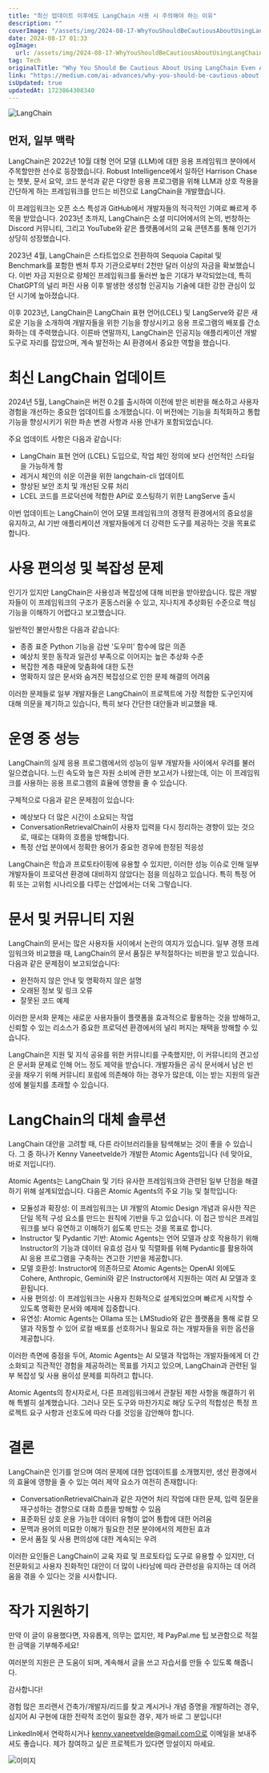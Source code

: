 ```yaml
---
title: "최신 업데이트 이후에도 LangChain 사용 시 주의해야 하는 이유"
description: ""
coverImage: "/assets/img/2024-08-17-WhyYouShouldBeCautiousAboutUsingLangChainEvenAfterItsLatestUpdates_0.png"
date: 2024-08-17 01:33
ogImage:
  url: /assets/img/2024-08-17-WhyYouShouldBeCautiousAboutUsingLangChainEvenAfterItsLatestUpdates_0.png
tag: Tech
originalTitle: "Why You Should Be Cautious About Using LangChain Even After Its Latest Updates"
link: "https://medium.com/ai-advances/why-you-should-be-cautious-about-using-langchain-even-after-its-latest-updates-b84dae6639a4"
isUpdated: true
updatedAt: 1723864308340
---
```


![LangChain](/assets/img/2024-08-17-WhyYouShouldBeCautiousAboutUsingLangChainEvenAfterItsLatestUpdates_0.png)

## 먼저, 일부 맥락

LangChain은 2022년 10월 대형 언어 모델 (LLM)에 대한 응용 프레임워크 분야에서 주목할만한 선수로 등장했습니다. Robust Intelligence에서 일하던 Harrison Chase는 챗봇, 문서 요약, 코드 분석과 같은 다양한 응용 프로그램을 위해 LLM과 상호 작용을 간단하게 하는 프레임워크를 만드는 비전으로 LangChain을 개발했습니다.

이 프레임워크는 오픈 소스 특성과 GitHub에서 개발자들의 적극적인 기여로 빠르게 주목을 받았습니다. 2023년 초까지, LangChain은 소셜 미디어에서의 논의, 번창하는 Discord 커뮤니티, 그리고 YouTube와 같은 플랫폼에서의 교육 콘텐츠를 통해 인기가 상당히 성장했습니다.

<!-- seedividend - 사각형 -->

<ins class="adsbygoogle"
     style="display:block"
     data-ad-client="ca-pub-4877378276818686"
     data-ad-slot="1898504329"
     data-ad-format="auto"
     data-full-width-responsive="true"></ins>

<script>
     (adsbygoogle = window.adsbygoogle || []).push({});
</script>

2023년 4월, LangChain은 스타트업으로 전환하여 Sequoia Capital 및 Benchmark를 포함한 벤처 투자 기관으로부터 2천만 달러 이상의 자금을 확보했습니다. 이번 자금 지원으로 랑체인 프레임워크를 둘러싼 높은 기대가 부각되었는데, 특히 ChatGPT의 널리 퍼진 사용 이후 발생한 생성형 인공지능 기술에 대한 강한 관심이 있던 시기에 높아졌습니다.

이후 2023년, LangChain은 LangChain 표현 언어(LCEL) 및 LangServe와 같은 새로운 기능을 소개하여 개발자들을 위한 기능을 향상시키고 응용 프로그램의 배포를 간소화하는 데 주력했습니다. 이른바 연말까지, LangChain은 인공지능 애플리케이션 개발 도구로 자리를 잡았으며, 계속 발전하는 AI 환경에서 중요한 역할을 했습니다.

# 최신 LangChain 업데이트

2024년 5월, LangChain은 버전 0.2를 출시하여 이전에 받은 비판을 해소하고 사용자 경험을 개선하는 중요한 업데이트를 소개했습니다. 이 버전에는 기능을 최적화하고 통합 기능을 향상시키기 위한 파손 변경 사항과 사용 안내가 포함되었습니다.

<!-- seedividend - 사각형 -->

<ins class="adsbygoogle"
     style="display:block"
     data-ad-client="ca-pub-4877378276818686"
     data-ad-slot="1898504329"
     data-ad-format="auto"
     data-full-width-responsive="true"></ins>

<script>
     (adsbygoogle = window.adsbygoogle || []).push({});
</script>

주요 업데이트 사항은 다음과 같습니다:

- LangChain 표현 언어 (LCEL) 도입으로, 작업 체인 정의에 보다 선언적인 스타일을 가능하게 함
- 레거시 체인의 쉬운 이관을 위한 langchain-cli 업데이트
- 향상된 보안 조치 및 개선된 오류 처리
- LCEL 코드를 프로덕션에 적합한 API로 호스팅하기 위한 LangServe 출시

이번 업데이트는 LangChain이 언어 모델 프레임워크의 경쟁적 환경에서의 중요성을 유지하고, AI 기반 애플리케이션 개발자들에게 더 강력한 도구를 제공하는 것을 목표로 합니다.

# 사용 편의성 및 복잡성 문제

<!-- seedividend - 사각형 -->

<ins class="adsbygoogle"
     style="display:block"
     data-ad-client="ca-pub-4877378276818686"
     data-ad-slot="1898504329"
     data-ad-format="auto"
     data-full-width-responsive="true"></ins>

<script>
     (adsbygoogle = window.adsbygoogle || []).push({});
</script>

인기가 있지만 LangChain은 사용성과 복잡성에 대해 비판을 받아왔습니다. 많은 개발자들이 이 프레임워크의 구조가 혼동스러울 수 있고, 지나치게 추상화된 수준으로 핵심 기능을 이해하기 어렵다고 보고했습니다.

일반적인 불만사항은 다음과 같습니다:

- 종종 표준 Python 기능을 감싼 '도우미' 함수에 많은 의존
- 예상치 못한 동작과 일관성 부족으로 이어지는 높은 추상화 수준
- 복잡한 계층 때문에 맞춤화에 대한 도전
- 명확하지 않은 문서와 숨겨진 복잡성으로 인한 문제 해결의 어려움

이러한 문제들로 일부 개발자들은 LangChain이 프로젝트에 가장 적합한 도구인지에 대해 의문을 제기하고 있습니다, 특히 보다 간단한 대안들과 비교했을 때.

<!-- seedividend - 사각형 -->

<ins class="adsbygoogle"
     style="display:block"
     data-ad-client="ca-pub-4877378276818686"
     data-ad-slot="1898504329"
     data-ad-format="auto"
     data-full-width-responsive="true"></ins>

<script>
     (adsbygoogle = window.adsbygoogle || []).push({});
</script>

# 운영 중 성능

LangChain의 실제 응용 프로그램에서의 성능이 일부 개발자들 사이에서 우려를 불러 일으켰습니다. 느린 속도와 높은 자원 소비에 관한 보고서가 나왔는데, 이는 이 프레임워크를 사용하는 응용 프로그램의 효율에 영향을 줄 수 있습니다.

구체적으로 다음과 같은 문제점이 있습니다:

- 예상보다 더 많은 시간이 소요되는 작업
- ConversationRetrievalChain이 사용자 입력을 다시 정리하는 경향이 있는 것으로, 때로는 대화의 흐름을 방해합니다.
- 특정 산업 분야에서 정확한 용어가 중요한 경우에 한정된 적응성

<!-- seedividend - 사각형 -->

<ins class="adsbygoogle"
     style="display:block"
     data-ad-client="ca-pub-4877378276818686"
     data-ad-slot="1898504329"
     data-ad-format="auto"
     data-full-width-responsive="true"></ins>

<script>
     (adsbygoogle = window.adsbygoogle || []).push({});
</script>

LangChain은 학습과 프로토타이핑에 유용할 수 있지만, 이러한 성능 이슈로 인해 일부 개발자들이 프로덕션 환경에 대비하지 않았다는 점을 의심하고 있습니다. 특히 특정 어휘 또는 고위험 시나리오를 다루는 산업에서는 더욱 그렇습니다.

# 문서 및 커뮤니티 지원

LangChain의 문서는 많은 사용자들 사이에서 논란의 여지가 있습니다. 일부 경쟁 프레임워크와 비교했을 때, LangChain의 문서 품질은 부적절하다는 비판을 받고 있습니다. 다음과 같은 문제점이 보고되었습니다:

- 완전하지 않은 안내 및 명확하지 않은 설명
- 오래된 정보 및 링크 오류
- 잘못된 코드 예제

<!-- seedividend - 사각형 -->

<ins class="adsbygoogle"
     style="display:block"
     data-ad-client="ca-pub-4877378276818686"
     data-ad-slot="1898504329"
     data-ad-format="auto"
     data-full-width-responsive="true"></ins>

<script>
     (adsbygoogle = window.adsbygoogle || []).push({});
</script>

이러한 문서화 문제는 새로운 사용자들이 플랫폼을 효과적으로 활용하는 것을 방해하고, 신뢰할 수 있는 리소스가 중요한 프로덕션 환경에서의 널리 퍼지는 채택을 방해할 수 있습니다.

LangChain은 지원 및 지식 공유를 위한 커뮤니티를 구축했지만, 이 커뮤니티의 견고성은 문서화 문제로 인해 어느 정도 제약을 받습니다. 개발자들은 공식 문서에서 남은 빈 곳을 채우기 위해 커뮤니티 포럼에 의존해야 하는 경우가 많은데, 이는 받는 지원의 일관성에 불일치를 초래할 수 있습니다.

# LangChain의 대체 솔루션

LangChain 대안을 고려할 때, 다른 라이브러리들을 탐색해보는 것이 좋을 수 있습니다. 그 중 하나가 Kenny Vaneetvelde가 개발한 Atomic Agents입니다 (네 맞아요, 바로 저입니다!).

<!-- seedividend - 사각형 -->

<ins class="adsbygoogle"
     style="display:block"
     data-ad-client="ca-pub-4877378276818686"
     data-ad-slot="1898504329"
     data-ad-format="auto"
     data-full-width-responsive="true"></ins>

<script>
     (adsbygoogle = window.adsbygoogle || []).push({});
</script>

Atomic Agents는 LangChain 및 기타 유사한 프레임워크와 관련된 일부 단점을 해결하기 위해 설계되었습니다. 다음은 Atomic Agents의 주요 기능 및 철학입니다:

- 모듈성과 확장성: 이 프레임워크는 UI 개발의 Atomic Design 개념과 유사한 작은 단일 목적 구성 요소를 만드는 원칙에 기반을 두고 있습니다. 이 접근 방식은 프레임워크를 보다 유연하고 이해하기 쉽도록 만드는 것을 목표로 합니다.
- Instructor 및 Pydantic 기반: Atomic Agents는 언어 모델과 상호 작용하기 위해 Instructor의 기능과 데이터 유효성 검사 및 직렬화를 위해 Pydantic를 활용하여 AI 응용 프로그램을 구축하는 견고한 기반을 제공합니다.
- 모델 호환성: Instructor에 의존하므로 Atomic Agents는 OpenAI 외에도 Cohere, Anthropic, Gemini와 같은 Instructor에서 지원하는 여러 AI 모델과 호환됩니다.
- 사용 편의성: 이 프레임워크는 사용자 친화적으로 설계되었으며 빠르게 시작할 수 있도록 명확한 문서와 예제에 집중합니다.
- 유연성: Atomic Agents는 Ollama 또는 LMStudio와 같은 플랫폼을 통해 로컬 모델과 작동할 수 있어 로컬 배포를 선호하거나 필요로 하는 개발자들을 위한 옵션을 제공합니다.

이러한 측면에 중점을 두어, Atomic Agents는 AI 모델과 작업하는 개발자들에게 더 간소화되고 직관적인 경험을 제공하려는 목표를 가지고 있으며, LangChain과 관련된 일부 복잡성 및 사용 용이성 문제를 피하려고 합니다.

Atomic Agents의 창시자로서, 다른 프레임워크에서 관찰된 제한 사항을 해결하기 위해 특별히 설계했습니다. 그러나 모든 도구와 마찬가지로 해당 도구의 적합성은 특정 프로젝트 요구 사항과 선호도에 따라 다를 것임을 감안해야 합니다.

<!-- seedividend - 사각형 -->

<ins class="adsbygoogle"
     style="display:block"
     data-ad-client="ca-pub-4877378276818686"
     data-ad-slot="1898504329"
     data-ad-format="auto"
     data-full-width-responsive="true"></ins>

<script>
     (adsbygoogle = window.adsbygoogle || []).push({});
</script>

# 결론

LangChain은 인기를 얻으며 여러 문제에 대한 업데이트를 소개했지만, 생산 환경에서의 효율에 영향을 줄 수 있는 여러 제약 요소가 여전히 존재합니다:

- ConversationRetrievalChain과 같은 자연어 처리 작업에 대한 문제, 입력 질문을 재구성하는 경향으로 대화 흐름을 방해할 수 있음
- 표준화된 상호 운용 가능한 데이터 유형이 없어 통합에 대한 어려움
- 문맥과 용어의 미묘한 이해가 필요한 전문 분야에서의 제한된 효과
- 문서 품질 및 사용 편의성에 대한 계속되는 우려

이러한 요인들은 LangChain이 교육 자료 및 프로토타입 도구로 유용할 수 있지만, 더 전문화되고 사용자 친화적인 대안이 더 많이 나타남에 따라 관련성을 유지하는 데 어려움을 겪을 수 있다는 것을 시사합니다.

<!-- seedividend - 사각형 -->

<ins class="adsbygoogle"
     style="display:block"
     data-ad-client="ca-pub-4877378276818686"
     data-ad-slot="1898504329"
     data-ad-format="auto"
     data-full-width-responsive="true"></ins>

<script>
     (adsbygoogle = window.adsbygoogle || []).push({});
</script>

# 작가 지원하기

만약 이 글이 유용했다면, 자유롭게, 의무는 없지만, 제 PayPal.me 팁 보관함으로 적절한 금액을 기부해주세요!

여러분의 지원은 큰 도움이 되며, 계속해서 글을 쓰고 자습서를 만들 수 있도록 해줍니다.

감사합니다!

<!-- seedividend - 사각형 -->

<ins class="adsbygoogle"
     style="display:block"
     data-ad-client="ca-pub-4877378276818686"
     data-ad-slot="1898504329"
     data-ad-format="auto"
     data-full-width-responsive="true"></ins>

<script>
     (adsbygoogle = window.adsbygoogle || []).push({});
</script>

경험 많은 프리랜서 건축가/개발자/리드를 찾고 계시거나 개념 증명을 개발하려는 경우, 심지어 AI 구현에 대한 전략적 조언이 필요한 경우, 제가 바로 그 분입니다!

LinkedIn에서 연락하시거나 kenny.vaneetvelde@gmail.com으로 이메일을 보내주셔도 좋습니다. 제가 참여하고 싶은 프로젝트가 있다면 망설이지 마세요.

![이미지](/assets/img/2024-08-17-WhyYouShouldBeCautiousAboutUsingLangChainEvenAfterItsLatestUpdates_1.png)
